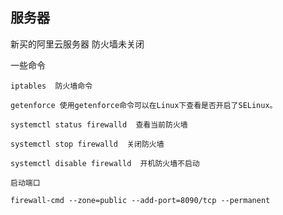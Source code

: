 ## 服务器

新买的阿里云服务器 防火墙未关闭


一些命令
```
iptables  防火墙命令

getenforce 使用getenforce命令可以在Linux下查看是否开启了SELinux。

systemctl status firewalld  查看当前防火墙

systemctl stop firewalld  关闭防火墙

systemctl disable firewalld  开机防火墙不启动

```


`启动端口` 

```
firewall-cmd --zone=public --add-port=8090/tcp --permanent

```